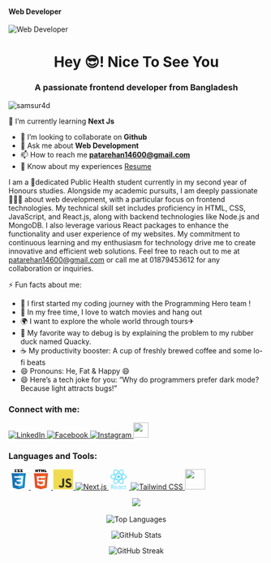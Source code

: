 #### Web Developer
![Web Developer](https://i.ibb.co/mHRgYtP/Black-and-White-Creative-Profile-Information-Linked-In-Article-Cover-Image.png)

<h1 align="center">Hey 😎! Nice To See You</h1>
<h3 align="center">A passionate frontend developer from Bangladesh</h3>

<p align="left">

  <img src="https://komarev.com/ghpvc/?username=samsur4d&label=Profile%20views&color=0e75b6&style=flat" alt="samsur4d" /> </p>

🌱 I’m currently learning **Next Js**
- 👯 I’m looking to collaborate on **Github**
- 💬 Ask me about **Web Development**
- 📫 How to reach me **patarehan14600@gmail.com**
- 📄 Know about my experiences [Resume](https://drive.google.com/file/d/1AjZxP_kMKEC3OQ9KmGgKIDxFcPS5Y59Z/view?usp=drive_link)

I am a 💪dedicated Public Health student currently in my second year of Honours studies. Alongside my academic pursuits, I am deeply passionate 💪💪💪 about web development, with a particular focus on frontend technologies. My technical skill set includes proficiency in HTML, CSS, JavaScript, and React.js, along with backend technologies like Node.js and MongoDB. I also leverage various React packages to enhance the functionality and user experience of my websites. My commitment to continuous learning and my enthusiasm for technology drive me to create innovative and efficient web solutions. Feel free to reach out to me at patarehan14600@gmail.com or call me at 01879453612 for any collaboration or inquiries.



⚡ Fun facts about me:
- 🚀 I first started my coding journey with the Programming Hero team !
- 🎨 In my free time, I love to watch movies and hang out
- 🌍 I want to explore the whole world through tours✈
- 🐛 My favorite way to debug is by explaining the problem to my rubber duck named Quacky.
- ☕ My productivity booster: A cup of freshly brewed coffee and some lo-fi beats
- 😄 Pronouns: He, Fat & Happy 😄
- 😄 Here’s a tech joke for you: “Why do programmers prefer dark mode? Because light attracts bugs!”

<h3 align="left">Connect with me:</h3>
<p align="left">
  <a href="https://www.linkedin.com/in/md-samsur-rahman-samu/" target="_blank">
    <img src="https://raw.githubusercontent.com/rahuldkjain/github-profile-readme-generator/master/src/images/icons/Social/linked-in-alt.svg" alt="LinkedIn" height="30" width="40" />
  </a>
  <a href="https://www.facebook.com/profile.php?id=100075768694469">
    <img src="https://raw.githubusercontent.com/rahuldkjain/github-profile-readme-generator/master/src/images/icons/Social/facebook.svg" alt="Facebook" height="30" width="40" />
  </a>
  <a href="https://www.instagram.com/samsur_samu/">
    <img src="https://raw.githubusercontent.com/rahuldkjain/github-profile-readme-generator/master/src/images/icons/Social/instagram.svg" alt="Instagram" height="30" width="40" />
  </a>
   <a href="https://x.com/samsur4D">
    <img src="https://static.dezeen.com/uploads/2023/07/x-logo-twitter-elon-musk_dezeen_2364_col_0.jpg" height="30" width="30" />
  </a>
</p>

<h3 align="left">Languages and Tools:</h3>
<p align="left">
  <a href="https://www.w3schools.com/css/" target="_blank" rel="noreferrer">
    <img src="https://raw.githubusercontent.com/devicons/devicon/master/icons/css3/css3-original-wordmark.svg" alt="CSS3" width="40" height="40"/>
  </a>
  <a href="https://www.w3.org/html/" target="_blank" rel="noreferrer">
    <img src="https://raw.githubusercontent.com/devicons/devicon/master/icons/html5/html5-original-wordmark.svg" alt="HTML5" width="40" height="40"/>
  </a>
  <a href="https://developer.mozilla.org/en-US/docs/Web/JavaScript" target="_blank" rel="noreferrer">
    <img src="https://raw.githubusercontent.com/devicons/devicon/master/icons/javascript/javascript-original.svg" alt="JavaScript" width="40" height="40"/>
  </a>
  <a href="https://nextjs.org/" target="_blank" rel="noreferrer">
    <img src="https://cdn.worldvectorlogo.com/logos/nextjs-2.svg" alt="Next.js" width="40" height="40"/>
  </a>
  <a href="https://reactjs.org/" target="_blank" rel="noreferrer">
    <img src="https://raw.githubusercontent.com/devicons/devicon/master/icons/react/react-original-wordmark.svg" alt="React" width="40" height="40"/>
  </a>
  <a href="https://tailwindcss.com/" target="_blank" rel="noreferrer">
    <img src="https://www.vectorlogo.zone/logos/tailwindcss/tailwindcss-icon.svg" alt="Tailwind CSS" width="40" height="40"/>
  </a>
   <a href="https://cloud.mongodb.com/v2/6627f96c85ddff223bf0052a#/overview" target="_blank" rel="noreferrer">
    <img src="https://ibb.co/xJF4x1J" width="40" height="40"/>
  </a>
</p>
  <p align="center">
  <img src="https://media.tenor.com/DimzPZMypFcAAAAM/laptop.gif" />
</p>
<p align="center">
  <img src="https://github-readme-stats.vercel.app/api/top-langs/?username=samsur4d&layout=compact&hide=php" alt="Top Languages" />
</p>

<p align="center">
  <img src="https://github-readme-stats.vercel.app/api?username=samsur4d&show_icons=true" alt="GitHub Stats" />
</p>

<p align="center">
  <img src="https://github-readme-streak-stats.herokuapp.com/?user=samsur4d" alt="GitHub Streak" />
</p>


